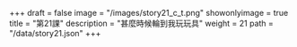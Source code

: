 +++
draft = false 
image = "/images/story21_c_t.png" 
showonlyimage = true 
title = "第21課" 
description = "甚麼時候輪到我玩玩具"
weight = 21 
path = "/data/story21.json" 
+++

